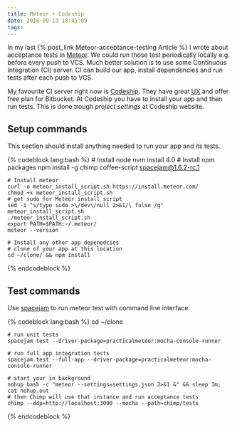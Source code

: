 ```yaml
---
title: Meteor + Codeship
date: 2016-09-13 18:45:09
tags:
---
```

In my last {% post_link Meteor-acceptance-testing Article %} I wrote about acceptance tests in [Meteor](https://www.meteor.com/). We could run those test periodically locally e.g. before every push to VCS.
Much better solution is to use some Continuous Integration (CI) server. CI can build our app, install dependencies and run tests after each push to VCS.

My favourite CI server right now is [Codeship](codeship.com). They have great [UX](https://en.wikipedia.org/wiki/User_experience_design) and offer free plan for Bitbucket.
At Codeship you have to install your app and then run tests. This is done trough *project settings* at Codeship website.

## Setup commands
This section should install anything needed to run your app and its tests.

{% codeblock lang:bash %}
    # Install node
    nvm install 4.0
    # Install npm packages
    npm install -g chimp coffee-script spacejam@1.6.2-rc.1
    
    # Install meteor
    curl -o meteor_install_script.sh https://install.meteor.com/
    chmod +x meteor_install_script.sh
    # get sudo for Meteor install script 
    sed -i "s/type sudo >\/dev\/null 2>&1/\ false /g" meteor_install_script.sh
    ./meteor_install_script.sh
    export PATH=$PATH:~/.meteor/
    meteor --version
    
    # Install any other app depenedcies
    # clone of your app at this location
    cd ~/clone/ && npm install
{% endcodeblock %}

## Test commands
Use [spacejam](https://www.npmjs.com/package/spacejam) to run meteor test with command line interface.

{% codeblock lang:bash %}
    cd ~/clone
    
    # run unit tests
    spacejam test --driver-package=practicalmeteor:mocha-console-runner
    
    # run full app integration tests 
    spacejam test --full-app --driver-package=practicalmeteor:mocha-console-runner
    
    # start your in background 
    nohup bash -c "meteor --settings=settings.json 2>&1 &" && sleep 3m; cat nohup.out
    # then Chimp will use that instance and run acceptance tests
    chimp --ddp=http://localhost:3000 --mocha --path=chimp/tests
{% endcodeblock %}